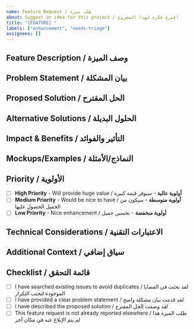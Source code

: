 ```yaml
---
name: Feature Request / طلب ميزة
about: Suggest an idea for this project / اقترح فكرة لهذا المشروع
title: "[FEATURE] "
labels: ["enhancement", "needs-triage"]
assignees: []
---
```


## Feature Description / وصف الميزة

<!-- A clear and concise description of the feature you'd like to see -->
<!-- وصف واضح ومختصر للميزة التي تود رؤيتها -->

## Problem Statement / بيان المشكلة

<!-- A clear and concise description of what problem this feature would solve -->
<!-- وصف واضح ومختصر للمشكلة التي ستحلها هذه الميزة -->

## Proposed Solution / الحل المقترح

<!-- A clear and concise description of what you want to happen -->
<!-- وصف واضح ومختصر لما تريد أن يحدث -->

## Alternative Solutions / الحلول البديلة

<!-- A clear and concise description of any alternative solutions or features you've considered -->
<!-- وصف واضح ومختصر لأي حلول بديلة أو ميزات فكرت فيها -->

## Impact & Benefits / التأثير والفوائد

<!-- Describe the impact this feature would have and the benefits it would provide -->
<!-- اصف التأثير الذي ستحدثه هذه الميزة والفوائد التي ستوفرها -->

## Mockups/Examples / النماذج/الأمثلة

<!-- If applicable, add mockups, screenshots, or examples of similar features -->
<!-- إذا كان ذلك مناسباً، أضف نماذج أو لقطات شاشة أو أمثلة لميزات مماثلة -->

## Priority / الأولوية

<!-- How important is this feature to you? -->
<!-- ما مدى أهمية هذه الميزة بالنسبة لك؟ -->

- [ ] **High Priority** - Will provide huge value / **أولوية عالية** - سيوفر قيمة كبيرة
- [ ] **Medium Priority** - Would be nice to have / **أولوية متوسطة** - سيكون من الجميل الحصول عليها
- [ ] **Low Priority** - Nice enhancement / **أولوية منخفضة** - تحسين جميل

## Technical Considerations / الاعتبارات التقنية

<!-- Any technical details, constraints, or implementation notes -->
<!-- أي تفاصيل تقنية أو قيود أو ملاحظات حول التنفيذ -->

## Additional Context / سياق إضافي

<!-- Add any other context, links, or information about the feature request -->
<!-- أضف أي سياق آخر أو روابط أو معلومات حول طلب الميزة -->

## Checklist / قائمة التحقق

- [ ] I have searched existing issues to avoid duplicates / لقد بحثت في القضايا الموجودة لتجنب التكرار
- [ ] I have provided a clear problem statement / لقد قدمت بيان مشكلة واضح
- [ ] I have described the proposed solution / لقد وصفت الحل المقترح
- [ ] This feature request is not already reported elsewhere / طلب الميزة هذا لم يتم الإبلاغ عنه في مكان آخر
